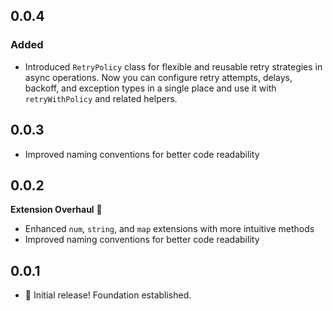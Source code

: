 ## 0.0.4
### Added
- Introduced `RetryPolicy` class for flexible and reusable retry strategies in async operations. Now you can configure retry attempts, delays, backoff, and exception types in a single place and use it with `retryWithPolicy` and related helpers.

## 0.0.3
- Improved naming conventions for better code readability

## 0.0.2

**Extension Overhaul** 🚀

- Enhanced `num`, `string`, and `map` extensions with more intuitive methods
- Improved naming conventions for better code readability

## 0.0.1

- 🎉 Initial release! Foundation established.
